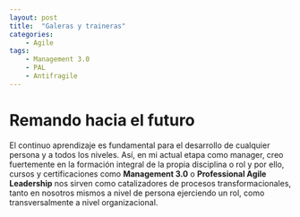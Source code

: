 ```yaml
---
layout: post
title:  "Galeras y traineras"
categories: 
    - Agile
tags:
    - Management 3.0
    - PAL
    - Antifragile
---
```


# Remando hacia el futuro

El continuo aprendizaje es fundamental para el desarrollo de cualquier persona y a todos los niveles. Así, en mi actual etapa como manager, creo fuertemente en la formación integral de la propia disciplina o rol y por ello, cursos y certificaciones como **Management 3.0** o **Professional Agile Leadership** nos sirven como catalizadores de procesos transformacionales, tanto en nosotros mismos a nivel de persona ejerciendo un rol, como transversalmente a nivel organizacional.

